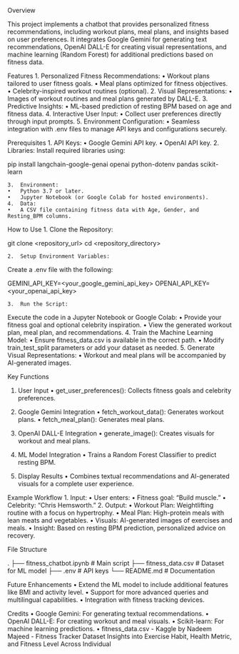 Overview

This project implements a chatbot that provides personalized fitness recommendations, including workout plans, meal plans, and insights based on user preferences. It integrates Google Gemini for generating text recommendations, OpenAI DALL-E for creating visual representations, and machine learning (Random Forest) for additional predictions based on fitness data.

Features
	1.	Personalized Fitness Recommendations:
	•	Workout plans tailored to user fitness goals.
	•	Meal plans optimized for fitness objectives.
	•	Celebrity-inspired workout routines (optional).
	2.	Visual Representations:
	•	Images of workout routines and meal plans generated by DALL-E.
	3.	Predictive Insights:
	•	ML-based prediction of resting BPM based on age and fitness data.
	4.	Interactive User Input:
	•	Collect user preferences directly through input prompts.
	5.	Environment Configuration:
	•	Seamless integration with .env files to manage API keys and configurations securely.

Prerequisites
	1.	API Keys:
	•	Google Gemini API key.
	•	OpenAI API key.
	2.	Libraries:
Install required libraries using:

pip install langchain-google-genai openai python-dotenv pandas scikit-learn


	3.	Environment:
	•	Python 3.7 or later.
	•	Jupyter Notebook (or Google Colab for hosted environments).
	4.	Data:
	•	A CSV file containing fitness data with Age, Gender, and Resting_BPM columns.

How to Use
	1.	Clone the Repository:

git clone <repository_url>
cd <repository_directory>


	2.	Setup Environment Variables:
Create a .env file with the following:

GEMINI_API_KEY=<your_google_gemini_api_key>
OPENAI_API_KEY=<your_openai_api_key>


	3.	Run the Script:
Execute the code in a Jupyter Notebook or Google Colab:
	•	Provide your fitness goal and optional celebrity inspiration.
	•	View the generated workout plan, meal plan, and recommendations.
	4.	Train the Machine Learning Model:
	•	Ensure fitness_data.csv is available in the correct path.
	•	Modify train_test_split parameters or add your dataset as needed.
	5.	Generate Visual Representations:
	•	Workout and meal plans will be accompanied by AI-generated images.

Key Functions

1. User Input
	•	get_user_preferences(): Collects fitness goals and celebrity preferences.

2. Google Gemini Integration
	•	fetch_workout_data(): Generates workout plans.
	•	fetch_meal_plan(): Generates meal plans.

3. OpenAI DALL-E Integration
	•	generate_image(): Creates visuals for workout and meal plans.

4. ML Model Integration
	•	Trains a Random Forest Classifier to predict resting BPM.

5. Display Results
	•	Combines textual recommendations and AI-generated visuals for a complete user experience.

Example Workflow
	1.	Input:
	•	User enters:
	•	Fitness goal: “Build muscle.”
	•	Celebrity: “Chris Hemsworth.”
	2.	Output:
	•	Workout Plan: Weightlifting routine with a focus on hypertrophy.
	•	Meal Plan: High-protein meals with lean meats and vegetables.
	•	Visuals: AI-generated images of exercises and meals.
	•	Insight: Based on resting BPM prediction, personalized advice on recovery.

File Structure

.
├── fitness_chatbot.ipynb   # Main script
├── fitness_data.csv        # Dataset for ML model
├── .env                    # API keys
└── README.md               # Documentation

Future Enhancements
	•	Extend the ML model to include additional features like BMI and activity level.
	•	Support for more advanced queries and multilingual capabilities.
	•	Integration with fitness tracking devices.

Credits
	•	Google Gemini: For generating textual recommendations.
	•	OpenAI DALL-E: For creating workout and meal visuals.
	•	Scikit-learn: For machine learning predictions.
 	•	fitness_data.csv - Kaggle by Nadeem Majeed - Fitness Tracker Dataset
Insights into Exercise Habit, Health Metric, and Fitness Level Across Individual